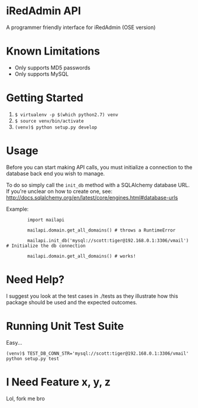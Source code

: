 # iRedAdmin API

A programmer friendly interface for iRedAdmin (OSE version)

# Known Limitations

- Only supports MD5 passwords
- Only supports MySQL


# Getting Started

1. `$ virtualenv -p $(which python2.7) venv`
2. `$ source venv/bin/activate`
3. `(venv)$ python setup.py develop`

# Usage

Before you can start making API calls, you must initialize a connection to the database back end you wish to manage.

To do so simply call the `init_db` method with a SQLAlchemy database URL.  If you're unclear on how to create one, see: http://docs.sqlalchemy.org/en/latest/core/engines.html#database-urls

Example:

            import mailapi

            mailapi.domain.get_all_domains() # throws a RuntimeError

            mailapi.init_db('mysql://scott:tiger@192.168.0.1:3306/vmail') # Initialize the db connection

            mailapi.domain.get_all_domains() # works!

# Need Help?

I suggest you look at the test cases in ./tests as they illustrate how this package should be used and the expected outcomes.

# Running Unit Test Suite

Easy...

`(venv)$ TEST_DB_CONN_STR='mysql://scott:tiger@192.168.0.1:3306/vmail' python setup.py test`

# I Need Feature x, y, z

Lol, fork me bro
